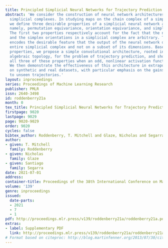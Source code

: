 ```yaml
---
title: Principled Simplicial Neural Networks for Trajectory Prediction
abstract: 'We consider the construction of neural network architectures for data on
  simplicial complexes. In studying maps on the chain complex of a simplicial complex,
  we define three desirable properties of a simplicial neural network architecture:
  namely, permutation equivariance, orientation equivariance, and simplicial awareness.
  The first two properties respectively account for the fact that the node indexing
  and the simplex orientations in a simplicial complex are arbitrary. The last property
  encodes the desirable feature that the output of the neural network depends on the
  entire simplicial complex and not on a subset of its dimensions. Based on these
  properties, we propose a simple convolutional architecture, rooted in tools from
  algebraic topology, for the problem of trajectory prediction, and show that it obeys
  all three of these properties when an odd, nonlinear activation function is used.
  We then demonstrate the effectiveness of this architecture in extrapolating trajectories
  on synthetic and real datasets, with particular emphasis on the gains in generalizability
  to unseen trajectories.'
layout: inproceedings
series: Proceedings of Machine Learning Research
publisher: PMLR
issn: 2640-3498
id: roddenberry21a
month: 0
tex_title: Principled Simplicial Neural Networks for Trajectory Prediction
firstpage: 9020
lastpage: 9029
page: 9020-9029
order: 9020
cycles: false
bibtex_author: Roddenberry, T. Mitchell and Glaze, Nicholas and Segarra, Santiago
author:
- given: T. Mitchell
  family: Roddenberry
- given: Nicholas
  family: Glaze
- given: Santiago
  family: Segarra
date: 2021-07-01
address:
container-title: Proceedings of the 38th International Conference on Machine Learning
volume: '139'
genre: inproceedings
issued:
  date-parts:
  - 2021
  - 7
  - 1
pdf: http://proceedings.mlr.press/v139/roddenberry21a/roddenberry21a.pdf
extras:
- label: Supplementary PDF
  link: http://proceedings.mlr.press/v139/roddenberry21a/roddenberry21a-supp.pdf
# Format based on citeproc: http://blog.martinfenner.org/2013/07/30/citeproc-yaml-for-bibliographies/
---
```

